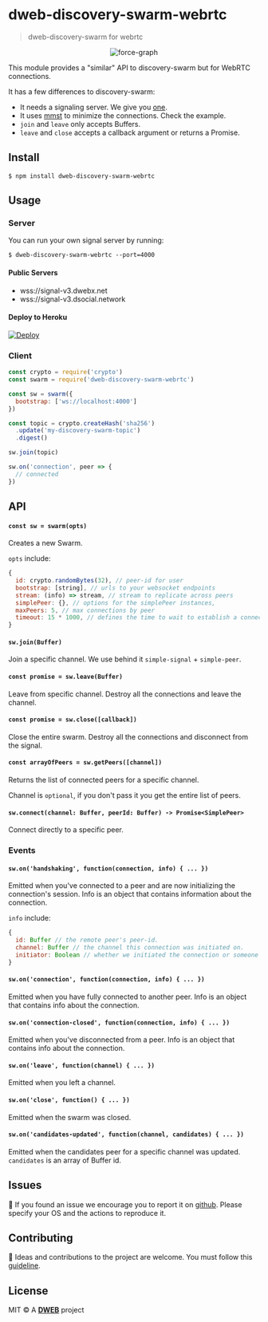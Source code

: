 # dweb-discovery-swarm-webrtc


> dweb-discovery-swarm for webrtc

<p align="center">
  <img src="https://user-images.githubusercontent.com/819446/64871056-d6a2d480-d61a-11e9-9d93-b79a5f0e822a.gif" alt="force-graph">
</p>

This module provides a "similar" API to discovery-swarm but for WebRTC connections.

It has a few differences to discovery-swarm:

- It needs a signaling server. We give you [one](#server).
- It uses [mmst](https://github.com/RangerMauve/mostly-minimal-spanning-tree) to minimize the connections. Check the example.
- `join` and `leave` only accepts Buffers.
- `leave` and `close` accepts a callback argument or returns a Promise.

## Install

```
$ npm install dweb-discovery-swarm-webrtc
```

## Usage

### <a name="server"></a>Server

You can run your own signal server by running:

```
$ dweb-discovery-swarm-webrtc --port=4000
```

#### Public Servers

- wss://signal-v3.dwebx.net
- wss://signal-v3.dsocial.network

#### Deploy to Heroku

[![Deploy](https://www.herokucdn.com/deploy/button.svg)](https://heroku.com/deploy?template=https://github.com/dwebprotocol/dweb-discovery-swarm-webrtc/tree/master)

### Client

```javascript
const crypto = require('crypto')
const swarm = require('dweb-discovery-swarm-webrtc')

const sw = swarm({
  bootstrap: ['ws://localhost:4000']
})

const topic = crypto.createHash('sha256')
  .update('my-discovery-swarm-topic')
  .digest()

sw.join(topic)

sw.on('connection', peer => {
  // connected
})
```

## API

#### `const sw = swarm(opts)`

Creates a new Swarm.

`opts` include:

```javascript
{
  id: crypto.randomBytes(32), // peer-id for user
  bootstrap: [string], // urls to your websocket endpoints
  stream: (info) => stream, // stream to replicate across peers
  simplePeer: {}, // options for the simplePeer instances,
  maxPeers: 5, // max connections by peer
  timeout: 15 * 1000, // defines the time to wait to establish a connection
}
```

#### `sw.join(Buffer)`

Join a specific channel. We use behind it `simple-signal` + `simple-peer`.

#### `const promise = sw.leave(Buffer)`

Leave from specific channel. Destroy all the connections and leave the channel.

#### `const promise = sw.close([callback])`

Close the entire swarm. Destroy all the connections and disconnect from the signal.

#### `const arrayOfPeers = sw.getPeers([channel])`

Returns the list of connected peers for a specific channel.

Channel is `optional`, if you don't pass it you get the entire list of peers.

#### `sw.connect(channel: Buffer, peerId: Buffer) -> Promise<SimplePeer>`

Connect directly to a specific peer.

### Events

#### `sw.on('handshaking', function(connection, info) { ... })`

Emitted when you've connected to a peer and are now initializing the connection's session. Info is an object that contains information about the connection.

`info` include:

``` js
{
  id: Buffer // the remote peer's peer-id.
  channel: Buffer // the channel this connection was initiated on.
  initiator: Boolean // whether we initiated the connection or someone else did
}
```

#### `sw.on('connection', function(connection, info) { ... })`

Emitted when you have fully connected to another peer. Info is an object that contains info about the connection.

#### `sw.on('connection-closed', function(connection, info) { ... })`

Emitted when you've disconnected from a peer. Info is an object that contains info about the connection.

#### `sw.on('leave', function(channel) { ... })`

Emitted when you left a channel.

#### `sw.on('close', function() { ... })`

Emitted when the swarm was closed.

#### `sw.on('candidates-updated', function(channel, candidates) { ... })`

Emitted when the candidates peer for a specific channel was updated. `candidates` is an array of Buffer id.

## <a name="issues"></a> Issues

:bug: If you found an issue we encourage you to report it on [github](https://github.com/dwebprotocol/dweb-discovery-swarm-webrtc/issues). Please specify your OS and the actions to reproduce it.

## <a name="contribute"></a> Contributing

:busts_in_silhouette: Ideas and contributions to the project are welcome. You must follow this [guideline](https://github.com/dwebprotocol/dweb-discovery-swarm-webrtc/blob/master/CONTRIBUTING.md).

## License

MIT © A [**DWEB**](http://dwebx.org/) project
